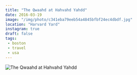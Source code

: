 ```yaml
---
title: "The Qwaahd at Hahvahd Yahdd"
date: 2016-03-19
image: "/img/photo/c341eba79eeb54a4845bfbf24ec4dbdf.jpg"
location: "Harvard Yard"
instagram: true
draft: false
tags:
 - boston
 - travel
 - usa
---
```


![The Qwaahd at Hahvahd Yahdd](/img/photo/c341eba79eeb54a4845bfbf24ec4dbdf.jpg)
